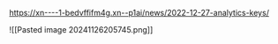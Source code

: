 https://xn----1-bedvffifm4g.xn--p1ai/news/2022-12-27-analytics-keys/

![[Pasted image 20241126205745.png]]

